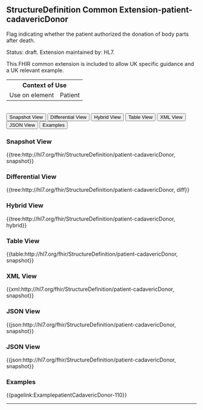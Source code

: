## StructureDefinition Common Extension-patient-cadavericDonor

Flag indicating whether the patient authorized the donation of body parts after death.

Status: draft. Extension maintained by: HL7.

This FHIR common extension is included to allow UK specific guidance and a UK relevant example. 

<table id="assets">
<tr>
<th colspan="2">Context of Use</th>
</tr>
<tr>
<td>Use on element</td>
<td>Patient</td>
</tr>
</table>
<br/>


<div class="tab">
 <button class="tablinks active" onclick="openTab(event, 'Snapshot View')">Snapshot View</button>
  <button class="tablinks" onclick="openTab(event, 'Differential View')">Differential View</button>
  <button class="tablinks" onclick="openTab(event, 'Hybrid View')">Hybrid View</button>
   <button class="tablinks" onclick="openTab(event, 'Table View')">Table View</button>
   <button class="tablinks" onclick="openTab(event, 'XML View')">XML View</button>
   <button class="tablinks" onclick="openTab(event, 'JSON View')">JSON View</button>
  <button class="tablinks" onclick="openTab(event, 'Examples')">Examples</button>
</div>

<div id="Snapshot View" class="tabcontent" style="display:block">
  <h3>Snapshot View</h3>
{{tree:http://hl7.org/fhir/StructureDefinition/patient-cadavericDonor, snapshot}}
</div>

<div id="Differential View" class="tabcontent">
  <h3>Differential View</h3>
{{tree:http://hl7.org/fhir/StructureDefinition/patient-cadavericDonor, diff}}
</div>

<div id="Hybrid View" class="tabcontent">
  <h3>Hybrid View</h3>
{{tree:http://hl7.org/fhir/StructureDefinition/patient-cadavericDonor, hybrid}}
</div>

<div id="Table View" class="tabcontent">
  <h3>Table View</h3>
{{table:http://hl7.org/fhir/StructureDefinition/patient-cadavericDonor, snapshot}}
</div>
<div id="XML View" class="tabcontent">
  <h3>XML View</h3>
{{xml:http://hl7.org/fhir/StructureDefinition/patient-cadavericDonor, snapshot}}
</div>
<div id="JSON View" class="tabcontent">
  <h3>JSON View</h3>
{{json:http://hl7.org/fhir/StructureDefinition/patient-cadavericDonor, snapshot}}
</div>
<div id="JSON View" class="tabcontent">
  <h3>JSON View</h3>
{{json:http://hl7.org/fhir/StructureDefinition/patient-cadavericDonor, snapshot}}
</div>
<div id="Examples" class="tabcontent">
  <h3>Examples</h3>
  {{pagelink:ExamplepatientCadavericDonor-110}}
</div>

---